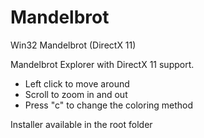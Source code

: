 # Mandelbrot
Win32 Mandelbrot (DirectX 11)

Mandelbrot Explorer with DirectX 11 support.
- Left click to move around
- Scroll to zoom in and out
- Press "c" to change the coloring method

Installer available in the root folder
